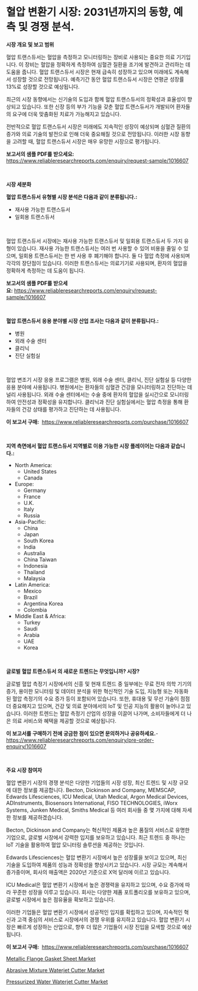 <p><h1>혈압 변환기 시장: 2031년까지의 동향, 예측 및 경쟁 분석.</h1></p><p><strong>시장 개요 및 보고 범위</strong></p>
<p><p>혈압 트랜스듀서는 혈압을 측정하고 모니터링하는 장비로 사용되는 중요한 의료 기기입니다. 이 장비는 혈압을 정확하게 측정하여 심혈관 질환을 조기에 발견하고 관리하는 데 도움을 줍니다. 혈압 트랜스듀서 시장은 현재 급속히 성장하고 있으며 미래에도 계속해서 성장할 것으로 전망됩니다. 예측기간 동안 혈압 트랜스듀서 시장은 연평균 성장률 13%로 성장할 것으로 예상됩니다.</p><p>최근의 시장 동향에서는 신기술의 도입과 함께 혈압 트랜스듀서의 정확성과 효율성이 향상되고 있습니다. 또한 신장 등의 부가 기능을 갖춘 혈압 트랜스듀서가 개발되어 환자들의 요구에 더욱 맞춤화된 치료가 가능해지고 있습니다.</p><p>전반적으로 혈압 트랜스듀서 시장은 미래에도 지속적인 성장이 예상되며 심혈관 질환의 증가와 의료 기술의 발전으로 인해 더욱 중요해질 것으로 전망됩니다. 이러한 시장 동향을 고려할 때, 혈압 트랜스듀서 시장은 매우 유망한 시장으로 평가됩니다.</p></p>
<p><strong>보고서의 샘플 PDF를 받으세요:</strong> <a href="https://www.reliableresearchreports.com/enquiry/request-sample/1016607">https://www.reliableresearchreports.com/enquiry/request-sample/1016607</a></p>
<p>&nbsp;</p>
<p><strong>시장 세분화</strong></p>
<p><strong>혈압 트랜스듀서 유형별 시장 분석은 다음과 같이 분류됩니다.:</strong></p>
<p><ul><li>재사용 가능한 트랜스듀서</li><li>일회용 트랜스듀서</li></ul></p>
<p>&nbsp;</p>
<p><p>혈압 트랜스듀서 시장에는 재사용 가능한 트랜스듀서 및 일회용 트랜스듀서 두 가지 유형이 있습니다. 재사용 가능한 트랜스듀서는 여러 번 사용할 수 있어 비용을 줄일 수 있으며, 일회용 트랜스듀서는 한 번 사용 후 폐기해야 합니다. 둘 다 혈압 측정에 사용되며 각각의 장단점이 있습니다. 이러한 트랜스듀서는 의료기기로 사용되며, 환자의 혈압을 정확하게 측정하는 데 도움이 됩니다.</p></p>
<p><strong>보고서의 샘플 PDF를 받으세요:</strong>&nbsp;<a href="https://www.reliableresearchreports.com/enquiry/request-sample/1016607">https://www.reliableresearchreports.com/enquiry/request-sample/1016607</a></p>
<p>&nbsp;</p>
<p><strong> 혈압 트랜스듀서 응용 분야별 시장 산업 조사는 다음과 같이 분류됩니다.:</strong></p>
<p><ul><li>병원</li><li>외래 수술 센터</li><li>클리닉</li><li>진단 실험실</li></ul></p>
<p>&nbsp;</p>
<p><p>혈압 변조기 시장 응용 프로그램은 병원, 외래 수술 센터, 클리닉, 진단 실험실 등 다양한 응용 분야에 사용됩니다. 병원에서는 환자들의 심혈관 건강을 모니터링하고 진단하는 데 널리 사용됩니다. 외래 수술 센터에서는 수술 중에 환자의 혈압을 실시간으로 모니터링하여 안전성과 정확성을 유지합니다. 클리닉과 진단 실험실에서는 혈압 측정을 통해 환자들의 건강 상태를 평가하고 진단하는 데 사용됩니다.</p></p>
<p><strong>이 보고서 구매:</strong>&nbsp; <a href="https://www.reliableresearchreports.com/purchase/1016607">https://www.reliableresearchreports.com/purchase/1016607</a></p>
<p>&nbsp;</p>
<p><strong>지역 측면에서 혈압 트랜스듀서 지역별로 이용 가능한 시장 플레이어는 다음과 같습니다.:</strong></p>
<p><ul>
    <li>
        North America:
        <ul>
            <li>United States</li>
            <li>Canada</li>
        </ul>
    </li>
    <li>
        Europe:
        <ul>
            <li>Germany</li>
            <li>France</li>
            <li>U.K.</li>
            <li>Italy</li>
            <li>Russia</li>
        </ul>
    </li>
    <li>
        Asia-Pacific:
        <ul>
            <li>China</li>
            <li>Japan</li>
            <li>South Korea</li>
            <li>India</li>
            <li>Australia</li>
            <li>China Taiwan</li>
            <li>Indonesia</li>
            <li>Thailand</li>
            <li>Malaysia</li>
        </ul>
    </li>
    <li>
        Latin America:
        <ul>
            <li>Mexico</li>
            <li>Brazil</li>
            <li>Argentina Korea</li>
            <li>Colombia</li>
        </ul>
    </li>
    <li>
        Middle East & Africa:
        <ul>
            <li>Turkey</li>
            <li>Saudi</li>
            <li>Arabia</li>
            <li>UAE</li>
            <li>Korea</li>
        </ul>
    </li>
    </ul></p>
<p>&nbsp;</p>
<p><strong>글로벌 혈압 트랜스듀서 의 새로운 트렌드는 무엇입니까? 시장?</strong></p>
<p><p>글로벌 혈압 측정기 시장에서의 신흥 및 현재 트렌드 중 일부에는 무료 전자 의학 기기의 증가, 용이한 모니터링 및 데이터 분석을 위한 혁신적인 기술 도입, 지능형 또는 자동화된 혈압 측정기의 수요 증가 등이 포함되어 있습니다. 또한, 휴대용 및 무선 기술이 점점 더 중요해지고 있으며, 건강 및 의료 분야에서의 IoT 및 인공 지능의 활용이 늘어나고 있습니다. 이러한 트렌드는 혈압 측정기 산업의 성장을 이끌어 나가며, 소비자들에게 더 나은 의료 서비스와 혜택을 제공할 것으로 예상됩니다.</p></p>
<p><strong>이 보고서를 구매하기 전에 궁금한 점이 있으면 문의하거나 공유하세요.</strong>- <a href="https://www.reliableresearchreports.com/enquiry/pre-order-enquiry/1016607">https://www.reliableresearchreports.com/enquiry/pre-order-enquiry/1016607</a></p>
<p>&nbsp;</p>
<p><strong>주요 시장 참여자</strong></p>
<p><p>혈압 변환기 시장의 경쟁 분석은 다양한 기업들의 시장 성장, 최신 트렌드 및 시장 규모에 대한 정보를 제공합니다. Becton, Dickinson and Company, MEMSCAP, Edwards Lifesciences, ICU Medical, Utah Medical, Argon Medical Devices, ADInstruments, Biosensors International, FISO TECHNOLOGIES, iWorx Systems, Junken Medical, Smiths Medical 등 여러 회사들 중 몇 가지에 대해 자세한 정보를 제공하겠습니다.</p><p>Becton, Dickinson and Company는 혁신적인 제품과 높은 품질의 서비스로 유명한 기업으로, 글로벌 시장에서 강력한 입지를 보유하고 있습니다. 최근 트렌드 중 하나는 IoT 기술을 활용하여 혈압 모니터링 솔루션을 제공하는 것입니다.</p><p>Edwards Lifesciences는 혈압 변환기 시장에서 높은 성장률을 보이고 있으며, 최신 기술을 도입하여 제품의 성능과 정확성을 향상시키고 있습니다. 시장 규모는 계속해서 증가중이며, 회사의 매출액은 2020년 기준으로 X억 달러에 이르고 있습니다.</p><p>ICU Medical은 혈압 변환기 시장에서 높은 경쟁력을 유지하고 있으며, 수요 증가에 따라 꾸준한 성장을 이루고 있습니다. 회사는 다양한 제품 포트폴리오를 보유하고 있으며, 글로벌 시장에서 높은 점유율을 확보하고 있습니다.</p><p>이러한 기업들은 혈압 변환기 시장에서 성공적인 입지를 확립하고 있으며, 지속적인 혁신과 고객 중심의 서비스로 시장에서의 경쟁 우위를 유지하고 있습니다. 혈압 변환기 시장은 빠르게 성장하는 산업으로, 향후 더 많은 기업들이 시장 진입을 모색할 것으로 예상됩니다.</p></p>
<p><strong>이 보고서 구매:</strong>&nbsp;&nbsp;<a href="https://www.reliableresearchreports.com/purchase/1016607">https://www.reliableresearchreports.com/purchase/1016607</a></p>
<p><p><a href="https://view.publitas.com/reportprime-1/metallic-flange-gasket-sheet-market-a-comprehensive-report-of-its-market-share-growth-trends-2023-2030/">Metallic Flange Gasket Sheet Market</a></p><p><a href="https://view.publitas.com/reportprime-1/abrasive-mixture-waterjet-cutter-market-a-comprehensive-report-of-its-market-share-growth-trends-2023-2030/">Abrasive Mixture Waterjet Cutter Market</a></p><p><a href="https://view.publitas.com/reportprime-1/pressurized-water-waterjet-cutter-market-size-global-industry-overview-market-segmentation-and-forecast-2023-to-2030/">Pressurized Water Waterjet Cutter Market</a></p></p>
